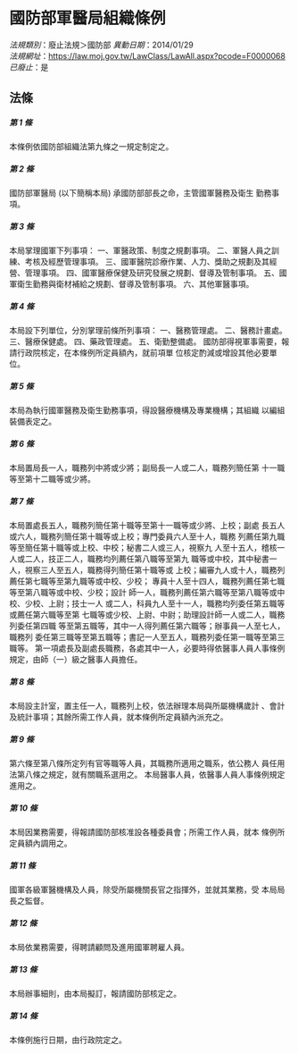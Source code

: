 # 國防部軍醫局組織條例

*法規類別*：廢止法規＞國防部
*異動日期*：2014/01/29  
*法規網址*：https://law.moj.gov.tw/LawClass/LawAll.aspx?pcode=F0000068
*已廢止*：是


## 法條
##### 第 1 條
本條例依國防部組織法第九條之一規定制定之。


##### 第 2 條
國防部軍醫局 (以下簡稱本局) 承國防部部長之命，主管國軍醫務及衛生
勤務事項。


##### 第 3 條
本局掌理國軍下列事項：
一、軍醫政策、制度之規劃事項。
二、軍醫人員之訓練、考核及經歷管理事項。
三、國軍醫院診療作業、人力、獎助之規劃及其經營、管理事項。
四、國軍醫療保健及研究發展之規劃、督導及管制事項。
五、國軍衛生勤務與衛材補給之規劃、督導及管制事項。
六、其他軍醫事項。


##### 第 4 條
本局設下列單位，分別掌理前條所列事項：
一、醫務管理處。
二、醫務計畫處。
三、醫療保健處。
四、藥政管理處。
五、衛勤整備處。
國防部得視軍事需要，報請行政院核定，在本條例所定員額內，就前項單
位核定酌減或增設其他必要單位。


##### 第 5 條
本局為執行國軍醫務及衛生勤務事項，得設醫療機構及專業機構；其組織
以編組裝備表定之。


##### 第 6 條
本局置局長一人，職務列中將或少將；副局長一人或二人，職務列簡任第
十一職等至第十二職等或少將。


##### 第 7 條
本局置處長五人，職務列簡任第十職等至第十一職等或少將、上校；副處
長五人或六人，職務列簡任第十職等或上校；專門委員六人至十人，職務
列薦任第九職等至簡任第十職等或上校、中校；秘書二人或三人，視察九
人至十五人，稽核一人或二人，技正二人，職務均列薦任第八職等至第九
職等或中校，其中秘書一人，視察三人至五人，職務得列簡任第十職等或
上校；編審九人或十人，職務列薦任第七職等至第九職等或中校、少校；
專員十人至十四人，職務列薦任第七職等至第八職等或中校、少校；設計
師一人，職務列薦任第六職等至第八職等或中校、少校、上尉；技士一人
或二人，科員九人至十一人，職務均列委任第五職等或薦任第六職等至第
七職等或少校、上尉、中尉；助理設計師一人或二人，職務列委任第四職
等至第五職等，其中一人得列薦任第六職等；辦事員一人至七人，職務列
委任第三職等至第五職等；書記一人至五人，職務列委任第一職等至第三
職等。
第一項處長及副處長職務，各處其中一人，必要時得依醫事人員人事條例
規定，由師（一）級之醫事人員擔任。

##### 第 8 條
本局設主計室，置主任一人，職務列上校，依法辦理本局與所屬機構歲計
、會計及統計事項；其餘所需工作人員，就本條例所定員額內派充之。


##### 第 9 條
第六條至第八條所定列有官等職等人員，其職務所適用之職系，依公務人
員任用法第八條之規定，就有關職系選用之。
本局醫事人員，依醫事人員人事條例規定進用之。


##### 第 10 條
本局因業務需要，得報請國防部核准設各種委員會；所需工作人員，就本
條例所定員額內調用之。


##### 第 11 條
國軍各級軍醫機構及人員，除受所屬機關長官之指揮外，並就其業務，受
本局局長之監督。


##### 第 12 條
本局依業務需要，得聘請顧問及進用國軍聘雇人員。


##### 第 13 條
本局辦事細則，由本局擬訂，報請國防部核定之。


##### 第 14 條
本條例施行日期，由行政院定之。



